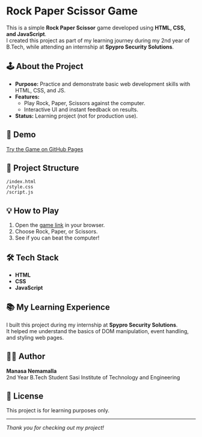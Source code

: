 # Rock Paper Scissor Game

This is a simple **Rock Paper Scissor** game developed using **HTML, CSS, and JavaScript**.  
I created this project as part of my learning journey during my 2nd year of B.Tech, while attending an internship at **Spypro Security Solutions**.

## 🕹️ About the Project

- **Purpose:** Practice and demonstrate basic web development skills with HTML, CSS, and JS.
- **Features:**  
  - Play Rock, Paper, Scissors against the computer.  
  - Interactive UI and instant feedback on results.
- **Status:** Learning project (not for production use).

## 🚀 Demo

[Try the Game on GitHub Pages](<https://manasanemmalla.github.io/game-Rock-Paper-Scissor/>)

## 📂 Project Structure

```
/index.html
/style.css
/script.js
```

## 💡 How to Play

1. Open the [game link](<https://manasanemmalla.github.io/game-Rock-Paper-Scissor/>) in your browser.
2. Choose Rock, Paper, or Scissors.
3. See if you can beat the computer!

## 🛠️ Tech Stack

- **HTML**
- **CSS**
- **JavaScript**

## 📚 My Learning Experience

I built this project during my internship at **Spypro Security Solutions**.  
It helped me understand the basics of DOM manipulation, event handling, and styling web pages.

## 🙋‍♂️ Author

**Manasa Nemamalla**  
2nd Year B.Tech Student 
Sasi Institute of Technology and Engineering


## 📄 License

This project is for learning purposes only.

---

*Thank you for checking out my project!*
